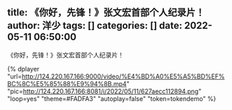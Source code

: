 title: 《你好，先锋！》张文宏首部个人纪录片！
author: 洋少
tags: []
categories: []
date: 2022-05-11 06:50:00
---
《你好，先锋！》张文宏首部个人纪录片！
<!-- more -->
{% dplayer "url=http://124.220.167.166:9000/video/%E4%BD%A0%E5%A5%BD%EF%BC%8C%E5%85%88%E9%94%8B.mp4"  "pic=http://124.220.167.166:8081/i/2022/05/11/627aecc112894.png" "loop=yes" "theme=#FADFA3" "autoplay=false" "token=tokendemo" %}